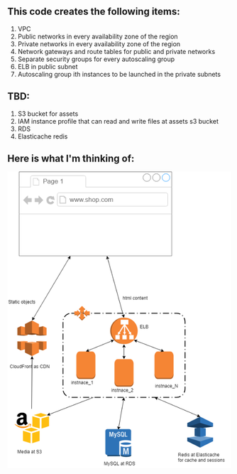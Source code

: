 <h2>This code creates the following items:</h2>
<ol>
<li>VPC</li>
<li>Public networks in every availability zone of the region</li>
<li>Private networks in every availability zone of the region</li>
<li>Network gateways and route tables for public and private networks</li>
<li>Separate security groups for every autoscaling group</li>
<li>ELB in public subnet</li>
<li>Autoscaling group ith instances to be launched in the private subnets</li>
</ol>
<h2>TBD:</h2>
<ol>
<li>S3 bucket for assets</li>
<li>IAM instance profile that can read and write files at assets s3 bucket</li>
<li>RDS</li>
<li>Elasticache redis</li>
</ol>
<h2>Here is what I'm thinking of:</h2>
<img src="mageto_aws_infrastructure.png"></img>
